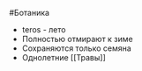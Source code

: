 #Ботаника 
- teros - лето 
- Полностью отмирают к зиме
- Сохраняются только семяна 
- Однолетние [[Травы]] 